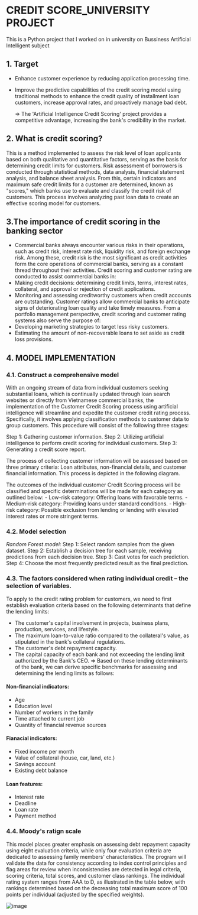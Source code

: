 # CREDIT SCORE_UNIVERSITY PROJECT
This is a Python project that I worked on in university on Bussiness Artificial Intelligent subject
## 1. Target
- Enhance customer experience by reducing application processing time. 
- Improve the predictive capabilities of the credit scoring model using traditional methods to enhance the credit quality of installment loan customers, increase approval rates, and proactively manage bad debt. 

  => The 'Artificial Intelligence Credit Scoring' project provides a competitive advantage, increasing the bank's credibility in the market.
   
## 2. What is credit scoring?
This is a method implemented to assess the risk level of loan applicants based on both qualitative and quantitative factors, serving as the basis for determining credit limits for customers. Risk assessment of borrowers is conducted through statistical methods, data analysis, financial statement analysis, and balance sheet analysis. From this, certain indicators and maximum safe credit limits for a customer are determined, known as "scores," which banks use to evaluate and classify the credit risk of customers. This process involves analyzing past loan data to create an effective scoring model for customers.

## 3.The importance of credit scoring in the banking sector
- Commercial banks always encounter various risks in their operations, such as credit risk, interest rate risk, liquidity risk, and foreign exchange risk. Among these, credit risk is the most significant as credit activities form the core operations of commercial banks, serving as a constant thread throughout their activities. Credit scoring and customer rating are conducted to assist commercial banks in:
- Making credit decisions: determining credit limits, terms, interest rates, collateral, and approval or rejection of credit applications.
- Monitoring and assessing creditworthy customers when credit accounts are outstanding. Customer ratings allow commercial banks to anticipate signs of deteriorating loan quality and take timely measures. From a portfolio management perspective, credit scoring and customer rating systems also serve the purpose of:
- Developing marketing strategies to target less risky customers.
- Estimating the amount of non-recoverable loans to set aside as credit loss provisions.
  
## 4. MODEL IMPLEMENTATION
### 4.1. Construct a comprehensive model
With an ongoing stream of data from individual customers seeking substantial loans, which is continually updated through loan search websites or directly from Vietnamese commercial banks, the implementation of the Customer Credit Scoring process using artificial intelligence will streamline and expedite the customer credit rating process. Specifically, it involves applying classification methods to customer data to group customers. This procedure will consist of the following three stages:

Step 1: Gathering customer information.
Step 2: Utilizing artificial intelligence to perform credit scoring for individual customers.
Step 3: Generating a credit score report.

The process of collecting customer information will be assessed based on three primary criteria: Loan attributes, non-financial details, and customer financial information. This process is depicted in the following diagram.
        
The outcomes of the individual customer Credit Scoring process will be classified and specific determinations will be made for each category as outlined below:
	- Low-risk category: Offering loans with favorable terms.
	- Medium-risk category: Providing loans under standard conditions.
	- High-risk category: Possible exclusion from lending or lending with elevated interest rates or more stringent terms.
 ### 4.2. Model selection
 *Random Forest model:*
	Step 1: Select random samples from the given dataset.
 	Step 2: Establish a decision tree for each sample, receiving predictions from each decision tree.
  	Step 3: Cast votes for each prediction.
   	Step 4: Choose the most frequently predicted result as the final prediction.
    
### 4.3. The factors considered when rating individual credit – the selection of variables.
To apply to the credit rating problem for customers, we need to first establish evaluation criteria based on the following determinants that define the lending limits:
- The customer's capital involvement in projects, business plans, production, services, and lifestyle.
- The maximum loan-to-value ratio compared to the collateral's value, as stipulated in the bank's collateral regulations.
- The customer's debt repayment capacity.
- The capital capacity of each bank and not exceeding the lending limit authorized by the Bank's CEO.
=> Based on these lending determinants of the bank, we can derive specific benchmarks for assessing and determining the lending limits as follows:
#### Non-financial indicators:
+ Age
+ Education level
+ Number of workers in the family
+ Time attached to current job
+ Quantity of financial revenue sources
#### Fianacial indicators:
+ Fixed income per month
+ Value of collateral (house, car, land, etc.)
+ Savings account
+ Existing debt balance
#### Loan features:
+ Interest rate
+ Deadline
+ Loan rate
+ Payment method

### 4.4. Moody's ratign scale
This model places greater emphasis on assessing debt repayment capacity using eight evaluation criteria, while only four evaluation criteria are dedicated to assessing family members' characteristics. The program will validate the data for consistency according to index control principles and flag areas for review when inconsistencies are detected in legal criteria, scoring criteria, total scores, and customer class rankings. The individual rating system ranges from AAA to D, as illustrated in the table below, with rankings determined based on the decreasing total maximum score of 100 points per individual (adjusted by the specified weights).

![image](https://github.com/ThuHuong-Gina/Credit-Score-Prediction_Project/assets/141025228/c9bcb898-677c-4d47-88a2-ea0dacad47c7)



